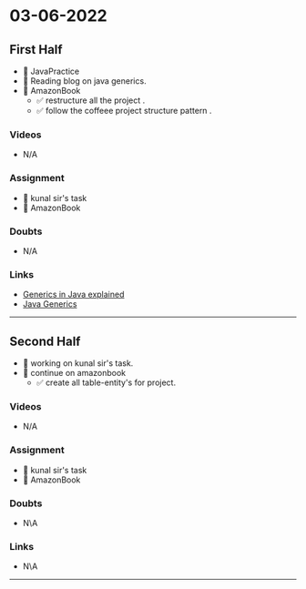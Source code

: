 # 03-06-2022


## First Half
- 🔄 JavaPractice
- 🔄 Reading blog on java generics.
- 🔄 AmazonBook
	- ✅  restructure all the project .
	- ✅  follow the coffeee project structure pattern .

### Videos

- N/A

### Assignment 

- 🔄 kunal sir's task 
- 🔄 AmazonBook

### Doubts

- N/A

### Links

- [Generics in Java explained](https://medium.com/javarevisited/generics-in-java-explained-10bd559b3a94)
- [Java Generics](https://www.programiz.com/java-programming/generics)

***********************************************************************************************

## Second Half

- 🔄 working on kunal sir's task.
- 🔄 continue on amazonbook
	- ✅ create all table-entity's for project. 

### Videos

- N/A

### Assignment 

- 🔄 kunal sir's task 
- 🔄 AmazonBook

### Doubts

- N\A

### Links

- N\A
*********************************************************************************************